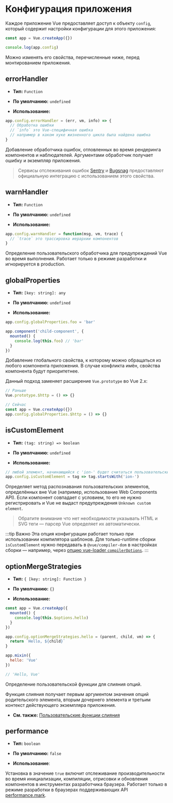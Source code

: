 # Конфигурация приложения

Каждое приложение Vue предоставляет доступ к объекту `config`, который содержит настройки конфигурации для этого приложения:

```js
const app = Vue.createApp({})

console.log(app.config)
```

Можно изменять его свойства, перечисленные ниже, перед монтированием приложения.

## errorHandler

- **Тип:** `Function`

- **По умолчанию:** `undefined`

- **Использование:**

```js
app.config.errorHandler = (err, vm, info) => {
  // Обработка ошибки
  // `info` это Vue-специфичная ошибка
  // например в каком хуке жизненного цикла была найдена ошибка
}
```

Добавление обработчика ошибок, отловленных во время рендеринга компонентов и наблюдателей. Аргументами обработчик получает ошибку и экземпляр приложения.

> Сервисы отслеживания ошибок [Sentry](https://sentry.io/for/vue/) и [Bugsnag](https://docs.bugsnag.com/platforms/browsers/vue/) предоставляют официальную интеграцию с использованием этого свойства.

## warnHandler

- **Тип:** `Function`

- **По умолчанию:** `undefined`

- **Использование:**

```js
app.config.warnHandler = function(msg, vm, trace) {
  // `trace` это трассировка иерархии компонентов
}
```

Определение пользовательского обработчика для предупреждений Vue во время выполнения. Работает только в режиме разработки и игнорируется в production.

## globalProperties

- **Тип:** `[key: string]: any`

- **По умолчанию:** `undefined`

- **Использование:**

```js
app.config.globalProperties.foo = 'bar'

app.component('child-component', {
  mounted() {
    console.log(this.foo) // 'bar'
  }
})
```

Добавление глобального свойства, к которому можно обращаться из любого компонента приложения. В случае конфликта имён, свойства компонента будут приоритетнее.

Данный подход заменяет расширение `Vue.prototype` во Vue 2.x:

```js
// Раньше
Vue.prototype.$http = () => {}

// Сейчас
const app = Vue.createApp({})
app.config.globalProperties.$http = () => {}
```

## isCustomElement

- **Тип:** `(tag: string) => boolean`

- **По умолчанию:** `undefined`

- **Использование:**

```js
// любой элемент, начинающийся с 'ion-' будет считаться пользовательским
app.config.isCustomElement = tag => tag.startsWith('ion-')
```

Определяет метод распознавания пользовательских элементов, определённых вне Vue (например, использование Web Components API). Если компонент совпадает с условием, то его не нужно регистрировать и Vue не выдаст предупреждения `Unknown custom element`.

> Обратите внимание что нет необходимости указывать HTML и SVG теги — парсер Vue определяет их автоматически.

:::tip Важно
Эта опция конфигурации работает только при использовании компилятора шаблонов. Для только-runtime сборки `isCustomElement` нужно передавать в `@vue/compiler-dom` в настройках сборки — например, через [опцию vue-loader `compilerOptions`](https://vue-loader.vuejs.org/ru/options.html#compileroptions).
:::

## optionMergeStrategies

- **Тип:** `{ [key: string]: Function }`

- **По умолчанию:** `{}`

- **Использование:**

```js
const app = Vue.createApp({
  mounted() {
    console.log(this.$options.hello)
  }
})

app.config.optionMergeStrategies.hello = (parent, child, vm) => {
  return `Hello, ${child}`
}

app.mixin({
  hello: 'Vue'
})

// 'Hello, Vue'
```

Определение пользовательской функции для слияния опций.

Функция слияния получает первым аргументом значения опций родительского элемента, вторым дочернего элемента
и третьим контекст действующего экземпляра приложения.

- **См. также:** [Пользовательские функции слияния](../guide/mixins.md#custom-option-merge-strategies)

## performance

- **Тип:** `boolean`

- **По умолчанию:** `false`

- **Использование**:

Установка в значение `true` включит отслеживание производительности во время инициализации, компиляции, отрисовки и обновления компонентов в инструментах разработчика браузера. Работает только в режиме разработки в браузерах поддерживающих API [performance.mark](https://developer.mozilla.org/en-US/docs/Web/API/Performance/mark).
